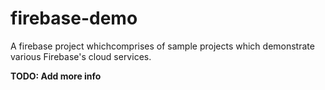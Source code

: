 # firebase-demo

A firebase project whichcomprises of sample projects which demonstrate various Firebase's cloud services.

__TODO: Add more info__
